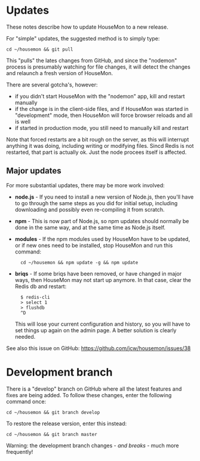 # Updates

These notes describe how to update HouseMon to a new release.

For "simple" updates, the suggested method is to simply type:

    cd ~/housemon && git pull

This "pulls" the lates changes from GitHub, and since the "nodemon" process is
presumably watching for file changes, it will detect the changes and relaunch
a fresh version of HouseMon.

There are several gotcha's, however:

* if you didn't start HouseMon with the "nodemon" app, kill and restart manually
* if the change is in the client-side files, and if HouseMon was started in
  "development" mode, then HouseMon will force browser reloads and all is well
* if started in production mode, you still need to manually kill and restart

Note that forced restarts are a bit rough on the server, as this will interrupt
anything it was doing, including writing or modifying files. Sincd Redis is not
restarted, that part is actually ok. Just the node procees itself is affected.

## Major updates

For more substantial updates, there may be more work involved:

* **node.js** - If you need to install a new version of Node.js, then you'll
  have to go through the same steps as you did for initial setup, including
  downloading and possibly even re-compiling it from scratch.

* **npm** - This is now part of Node.js, so npm updates should normally be done
  in the same way, and at the same time as Node.js itself.

* **modules** - If the npm modules used by HouseMon have to be updated, or if
  new ones need to be installed, stop HouseMon and run this command:

        cd ~/housemon && npm update -g && npm update

* **briqs** - If some briqs have been removed, or have changed in major ways,
  then HouseMon may not start up anymore. In that case, clear the Redis db
  and restart:

        $ redis-cli
        > select 1
        > flushdb
        ^D

  This will lose your current configuration and history, so you will have to
  set things up again on the admin page. A better solution is clearly needed.

See also this issue on GitHub: <https://github.com/jcw/housemon/issues/38>

# Development branch

There is a "develop" branch on GitHub where all the latest features and fixes
are being added. To follow these changes, enter the following command once:

    cd ~/housemon && git branch develop

To restore the release version, enter this instead:

    cd ~/housemon && git branch master

Warning: the development branch changes - *and breaks* - much more frequently!

